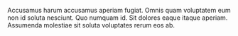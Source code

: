 Accusamus harum accusamus aperiam fugiat.
Omnis quam voluptatem eum non id soluta nesciunt.
Quo numquam id.
Sit dolores eaque itaque aperiam.
Assumenda molestiae sit soluta voluptates rerum eos ab.